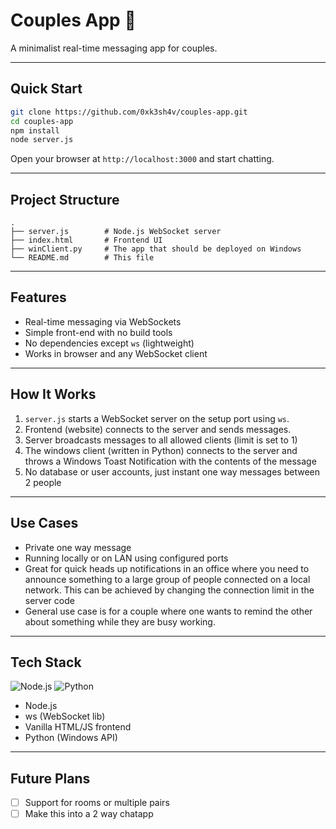 # Couples App 💞

A minimalist real-time messaging app for couples.

---

## Quick Start

```bash
git clone https://github.com/0xk3sh4v/couples-app.git
cd couples-app
npm install
node server.js
```

Open your browser at `http://localhost:3000` and start chatting.

---

## Project Structure

```
.
├── server.js        # Node.js WebSocket server
├── index.html       # Frontend UI
├── winClient.py     # The app that should be deployed on Windows
└── README.md        # This file
```

---

## Features

- Real-time messaging via WebSockets
- Simple front-end with no build tools
- No dependencies except `ws` (lightweight)
- Works in browser and any WebSocket client

---

## How It Works

1. `server.js` starts a WebSocket server on the setup port using `ws`.
2. Frontend (website) connects to the server and sends messages.
3. Server broadcasts messages to all allowed clients (limit is set to 1) 
4. The windows client (written in Python) connects to the server and throws a Windows Toast Notification with the contents of the message
5. No database or user accounts, just instant one way messages between 2 people

---

## Use Cases

- Private one way message
- Running locally or on LAN using configured ports
- Great for quick heads up notifications in an office where you need to announce something to a large group of people connected on a local network. This can be achieved by changing the connection limit in the server code
- General use case is for a couple where one wants to remind the other about something while they are busy working.

---

## Tech Stack

![Node.js](https://img.shields.io/badge/Made%20with-Node.js-339933?style=flat&logo=node.js) ![Python](https://img.shields.io/badge/Made%20with-Python-3776AB?style=flat&logo=python)

- Node.js
- ws (WebSocket lib)
- Vanilla HTML/JS frontend
- Python (Windows API)

---

## Future Plans

- [ ] Support for rooms or multiple pairs
- [ ] Make this into a 2 way chatapp
